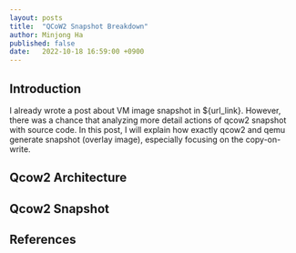 ```yaml
---
layout: posts
title:  "QCoW2 Snapshot Breakdown"
author: Minjong Ha
published: false
date:   2022-10-18 16:59:00 +0900
---
```


## Introduction
I already wrote a post about VM image snapshot in ${url_link}.
However, there was a chance that analyzing more detail actions of qcow2 snapshot with source code.
In this post, I will explain how exactly qcow2 and qemu generate snapshot (overlay image), especially focusing on the copy-on-write.

## Qcow2 Architecture

## Qcow2 Snapshot

## References

